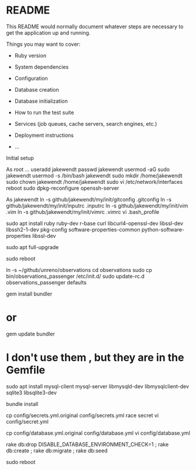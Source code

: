 # README

This README would normally document whatever steps are necessary to get the
application up and running.

Things you may want to cover:

* Ruby version

* System dependencies

* Configuration

* Database creation

* Database initialization

* How to run the test suite

* Services (job queues, cache servers, search engines, etc.)

* Deployment instructions

* ...

Initial setup 

As root ...
useradd jakewendt
passwd jakewendt
usermod -aG sudo jakewendt
usermod -s /bin/bash jakewendt
sudo mkdir /home/jakewendt
sudo chown jakewendt /home/jakewendt
sudo vi /etc/network/interfaces
reboot
sudo dpkg-reconfigure openssh-server


As jakewendt
ln -s github/jakewendt/my/init/gitconfig .gitconfig
ln -s github/jakewendt/my/init/inputrc .inputrc
ln -s github/jakewendt/my/init/vim .vim
ln -s github/jakewendt/my/init/vimrc .vimrc
vi .bash_profile


sudo apt install ruby ruby-dev r-base curl libcurl4-openssl-dev libssl-dev libssh2-1-dev pkg-config software-properties-common python-software-properties libssl-dev


sudo apt full-upgrade

sudo reboot

ln -s ~/github/unreno/observations
cd observations
sudo cp bin/observations_passenger /etc/init.d/
sudo update-rc.d observations_passenger defaults

gem install bundler
#		or
gem update bundler


#	I don't use them , but they are in the Gemfile
sudo apt install mysql-client mysql-server libmysqld-dev libmysqlclient-dev sqlite3 libsqlite3-dev


bundle install


cp config/secrets.yml.original config/secrets.yml
race secret
vi config/secret.yml

cp config/database.yml.original config/database.yml
vi config/database.yml


rake db:drop DISABLE_DATABASE_ENVIRONMENT_CHECK=1 ; rake db:create ; rake db:migrate ; rake db:seed

sudo reboot

